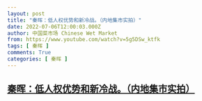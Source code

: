 ```yaml
---
layout: post
title: "秦晖：低人权优势和新冷战。（内地集市实拍）"
date: 2022-07-06T12:00:03.000Z
author: 中国菜市场 Chinese Wet Market
from: https://www.youtube.com/watch?v=5g5DSw_ktfk
tags: [ 秦晖 ]
comments: True
categories: [ 秦晖 ]
---
```

<!--1657108803000-->
[秦晖：低人权优势和新冷战。（内地集市实拍）](https://www.youtube.com/watch?v=5g5DSw_ktfk)
------

<div>

</div>

